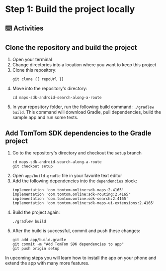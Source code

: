 # Step 1: Build the project locally

## :keyboard: Activities

## Clone the repository and build the project

1. Open your terminal
1. Change directories into a location where you want to keep this project
1. Clone this repository:
    ```
    git clone {{ repoUrl }}
    ```
1. Move into the repository's directory:
    ```
    cd maps-sdk-android-search-along-a-route
    ```
1. In your repository folder, run the following build command: `./gradlew build`. This command will download Gradle, pull dependencies, build the sample app and run some tests.

## Add TomTom SDK dependencies to the Gradle project

1. Go to the repository's directory and checkout the `setup` branch
    ```
    cd maps-sdk-android-search-along-a-route
    git checkout setup
    ```
1. Open `app/build.gradle` file in your favorite text editor
1. Add the following dependencies into the `dependencies` block:
    ```
    implementation 'com.tomtom.online:sdk-maps:2.4165'
    implementation 'com.tomtom.online:sdk-routing:2.4165'
    implementation 'com.tomtom.online:sdk-search:2.4165'
    implementation 'com.tomtom.online:sdk-maps-ui-extensions:2.4165'
    ```
1. Build the project again:
    ```
    ./gradlew build
    ```
1. After the build is successful, commit and push these changes:
    ```
    git add app/build.gradle
    git commit -m "Add TomTom SDK dependencies to app"
    git push origin setup
    ```

In upcoming steps you will learn how to install the app on your phone and extend the app with many more features.
